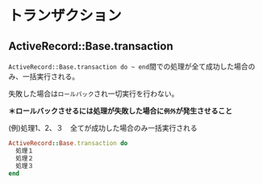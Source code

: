 # トランザクション
  
## ActiveRecord::Base.transaction
`ActiveRecord::Base.transaction do ~ end`間での処理が全て成功した場合のみ、一括実行される。
  
失敗した場合は`ロールバック`され一切実行を行わない。
  
**＊ロールバックさせるには処理が失敗した場合に`例外`が発生させること**
  
(例)処理1、2、３　全てが成功した場合のみ一括実行される
```rb
ActiveRecord::Base.transaction do
  処理１
  処理２
  処理３
end
```
